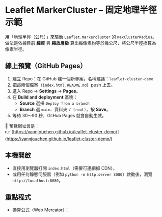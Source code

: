 # Leaflet MarkerCluster – 固定地理半徑示範

用「地理半徑（公尺）」來驅動 `Leaflet.markercluster` 的 `maxClusterRadius`。  
做法是依據目前 **緯度** 與 **縮放層級** 算出每像素約等於幾公尺，將公尺半徑換算為像素半徑。

## 線上預覽（GitHub Pages）
1. 建立 Repo：在 GitHub 建一個新專案，名稱建議：`leaflet-cluster-demo`
2. 把這兩個檔案（`index.html`, `README.md`）push 上去。
3. 進入 Repo → **Settings** → **Pages**。
4. 在 **Build and deployment** 區塊：
   - **Source** 選擇 `Deploy from a branch`
   - **Branch** 選 `main`、資料夾 `/ (root)`，按 **Save**。
5. 等待 30～90 秒，GitHub Pages 就會自動生效。

🔗 預覽網址會是：  
👉 [https://yannjouchen.github.io/leaflet-cluster-demo/](https://yannjouchen.github.io/leaflet-cluster-demo/)

## 本機開啟
- 直接用瀏覽器打開 `index.html`（需要可連網抓 CDN）。
- 或用任何靜態伺服器（例如 `python -m http.server 8080`）啟動後，瀏覽 `http://localhost:8080`。

## 重點程式
- 換算公式（Web Mercator）：
